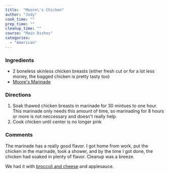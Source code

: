 ```yaml
---
title:  "Moore\'s Chicken"
author: "Jody"
cook_time: ""
prep_time: ""
cleanup_time: ""
course: "Main Dishes"
categories: 
  - "American"
---
```

### Ingredients

* 2 boneless skinless chicken breasts (either fresh cut or for a lot less money, the bagged chicken is pretty tasty too)
* [Moore's Marinade](http://www.mooresmarinade.com)

### Directions

1. Soak thawed chicken breasts in marinade for 30 mintues to one hour. This marinade only needs this amount of time, so marinading for 8 hours or more is not neccessary and doesn't really help.
1. Cook chicken until center is no longer pink

### Comments

The marinade has a really good flavor. I got home from work, put the chicken in the marinade, took a shower, and by the time I got done, the chicken had soaked in plenty of flavor. Cleanup was a breeze.

 We had it with [broccoli and cheese](/recipes/steamed-broccoli.html) and applesauce.